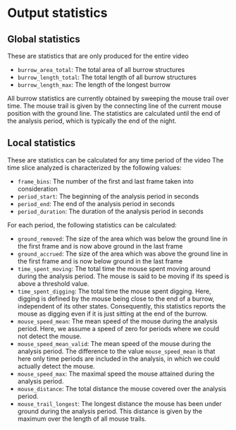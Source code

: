 # Output statistics

## Global statistics
These are statistics that are only produced for the entire video

* `burrow_area_total`: The total area of all burrow structures
* `burrow_length_total`: The total length of all burrow structures  
* `burrow_length_max`: The length of the longest burrow

All burrow statistics are currently obtained by sweeping the mouse trail over time.
The mouse trail is given by the connecting line of the current mouse position
with the ground line.
The statistics are calculated until the end of the analysis period, which is
typically the end of the night. 

## Local statistics
These are statistics can be calculated for any time period of the video
The time slice analyzed is characterized by the following values:

* `frame_bins`: The number of the first and last frame taken into consideration
* `period_start`: The beginning of the analysis period in seconds 
* `period_end`: The end of the analysis period in seconds 
* `period_duration`: The duration of the analysis period in seconds 

For each period, the following statistics can be calculated:

* `ground_removed`: The size of the area which was below the ground line in the
first frame and is now above ground in the last frame  
* `ground_accrued`: The size of the area which was above the ground line in the
first frame and is now below ground in the last frame
* `time_spent_moving`: The total time the mouse spent moving around during the
analysis period. The mouse is said to be moving if its speed is above a threshold
value.
* `time_spent_digging`: The total time the mouse spent digging. Here, digging is
defined by the mouse being close to the end of a burrow, independent of its other
states. Consequently, this statistics reports the mouse as digging even if it is
just sitting at the end of the burrow. 
* `mouse_speed_mean`: The mean speed of the mouse during the analysis period.
Here, we assume a speed of zero for periods where we could not detect the mouse.
* `mouse_speed_mean_valid`: The mean speed of the mouse during the analysis period.
The difference to the value `mouse_speed_mean` is that here only time periods are
included in the analysis, in which we could 
actually detect the mouse.
* `mouse_speed_max`: The maximal speed the mouse attained during the analysis
period.
* `mouse_distance`: The total distance the mouse covered over the analysis period.
* `mouse_trail_longest`: The longest distance the mouse has been under ground
during the analysis period. This distance is given by the maximum over the length
of all mouse trails.


